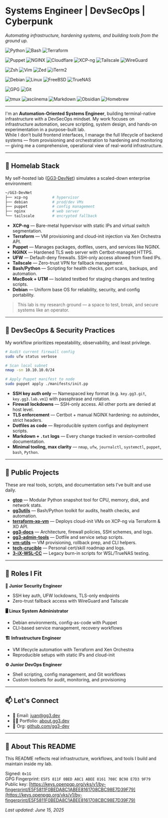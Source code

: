 
# Systems Engineer | DevSecOps | Cyberpunk

_Automating infrastructure, hardening systems, and building tools from the ground up._

<!-- Languages -->
![Python](https://img.shields.io/badge/Python-3670A0?style=for-the-badge&logo=python&logoColor=ffffff)
![Bash](https://img.shields.io/badge/Bash-121011?style=for-the-badge&logo=gnubash&logoColor=white)
![Terraform](https://img.shields.io/badge/Terraform-623CE4?style=for-the-badge&logo=terraform&logoColor=white)

<!-- Infrastructure & Tools -->
![Puppet](https://img.shields.io/badge/Puppet-302B6D?style=for-the-badge&logo=puppet&logoColor=yellow)
![NGINX](https://img.shields.io/badge/Nginx-009639?style=for-the-badge&logo=nginx&logoColor=white)
![Cloudflare](https://img.shields.io/badge/Cloudflare-F38020?style=for-the-badge&logo=Cloudflare&logoColor=white)
![XCP-ng](https://img.shields.io/badge/XCP--ng-003399?style=for-the-badge&logo=rocket&logoColor=white)
![Tailscale](https://img.shields.io/badge/Tailscale-242424?style=for-the-badge&logo=Tailscale&logoColor=white)
![WireGuard](https://img.shields.io/badge/WireGuard-88171A?style=for-the-badge&logo=WireGuard&logoColor=white)

<!-- Term & Editors -->
![Zsh](https://img.shields.io/badge/Zsh-F15A24?style=for-the-badge&logo=Zsh&logoColor=white)
![Vim](https://img.shields.io/badge/Vim-019733?style=for-the-badge&logo=Vim&logoColor=white)
![Zed](https://img.shields.io/badge/Zed-084CCF?style=for-the-badge&logo=Zed-Industries&logoColor=white)
![iTerm2](https://img.shields.io/badge/iTerm2-000000?style=for-the-badge&logo=iterm2&logoColor=white)

<!-- OS & Distros -->
![Debian](https://img.shields.io/badge/Debian-A81D33?style=for-the-badge&logo=Debian&logoColor=white)
![Linux](https://img.shields.io/badge/Linux-FCC624?style=for-the-badge&logo=linux&logoColor=black)
![FreeBSD](https://img.shields.io/badge/FreeBSD-AB2B28?style=for-the-badge&logo=FreeBSD&logoColor=white)
![TrueNAS](https://img.shields.io/badge/TrueNAS-0095D5?style=for-the-badge&logo=TrueNAS&logoColor=white)

<!-- Security & Git -->
![GPG](https://img.shields.io/badge/GPG-26A269?style=for-the-badge&logo=gnuprivacyguard&logoColor=white)
![Git](https://img.shields.io/badge/Git-F05032?style=for-the-badge&logo=git&logoColor=white)

<!-- Workflow & Docs -->
![tmux](https://img.shields.io/badge/tmux-1BB91F?style=for-the-badge&logo=tmux&logoColor=white)
![asciinema](https://img.shields.io/badge/asciinema-000000?style=for-the-badge&logo=asciinema&logoColor=white)
![Markdown](https://img.shields.io/badge/Markdown-000000?style=for-the-badge&logo=Markdown&logoColor=white)
![Obsidian](https://img.shields.io/badge/Obsidian-7C3AED?style=for-the-badge&logo=Obsidian&logoColor=white)
![Homebrew](https://img.shields.io/badge/Homebrew-FBB040?style=for-the-badge&logo=homebrew&logoColor=white)

---

I'm an **Automation-Oriented Systems Engineer**, building terminal-native infrastructure with a DevSecOps mindset. My work focuses on infrastructure automation, secure scripting, system design, and hands-on experimentation in a purpose-built lab.  
While I don’t build frontend interfaces, I manage the full lifecycle of backend systems — from provisioning and orchestration to hardening and monitoring — giving me a comprehensive, operational view of real-world infrastructure.

---

## 🔧 Homelab Stack

My self-hosted lab ([GG3-DevNet](https://github.com/gg3-dev)) simulates a scaled-down enterprise environment:

```sh
~/GG3-DevNet
├── xcp-ng           # hypervisor
├── debian           # prod/dev VMs
├── puppet           # config management
├── nginx            # web server
└── tailscale        # encrypted fallback
```

- **XCP-ng** — Bare-metal hypervisor with static IPs and virtual switch segmentation.
- **Terraform** — VM provisioning and cloud-init injection via Xen Orchestra API.
- **Puppet** — Manages packages, dotfiles, users, and services like NGINX.
- **NGINX** — Hardened TLS web server with Certbot-managed HTTPS.
- **UFW** — Default-deny firewalls. SSH-only access allowed from fixed IPs.
- **Tailscale** — Zero-trust VPN for fallback management.
- **Bash/Python** — Scripting for health checks, port scans, backups, and automation.
- **MacBook + UTM** — Isolated testbed for staging changes and testing scripts.
- **Debian** — Uniform base OS for reliability, security, and config portability.

> This lab is my research ground — a space to test, break, and secure systems like an operator.

---

## 🔐 DevSecOps & Security Practices

My workflow prioritizes repeatability, observability, and least privilege.

```sh
# Audit current firewall config
sudo ufw status verbose

# Scan local subnet
nmap -sn 10.10.10.0/24

# Apply Puppet manifest to node
sudo puppet apply ./manifests/init.pp
```

- **SSH key auth only** — Namespaced key format (e.g. `key.gg3.git`, `key.gg3.lab.vm1`) with passphrase and rotation.
- **Firewall lockdowns** — SSH-only access. All other ports are denied at host level.
- **TLS enforcement** — Certbot + manual NGINX hardening: no autoindex, strict headers.
- **Dotfiles as code** — Reproducible system configs and deployment scripts.
- **Markdown + `.txt` logs** — Every change tracked in version-controlled documentation.
- **Minimal tooling, max clarity** — `nmap`, `ufw`, `journalctl`, `systemctl`, `puppet`, `bash`, `Python`.

---

## 📂 Public Projects

These are real tools, scripts, and documentation sets I’ve built and use daily.

- **[gtop](https://github.com/0xjuang/gtop)** — Modular Python snapshot tool for CPU, memory, disk, and network stats.
- **[gg3utils](https://github.com/gg3-dev/gg3utils)** — Bash/Python toolkit for audits, health checks, and automation.
- **[terraform-xo-vm](https://github.com/0xjuang/terraform-xo-vm)** — Deploys cloud-init VMs on XCP-ng via Terraform & XO API.
- **[gg3-docs](https://github.com/gg3-dev/gg3-docs)** — Architecture, firewall policies, SSH schemes, and logs.
- **[gg3-admin-tools](https://github.com/gg3-dev/gg3-admin-tools)** — Dotfile and service setup scripts.
- **[vm-utils](https://github.com/gg3-dev/vm-utils)** — VM provisioning, rollback prep, and CLI helpers.
- **[tech-crucible](https://github.com/0xjuang/tech-crucible)** — Personal cert/skill roadmap and logs.
- **[3-iX-WSL-CC](https://github.com/0xjuang/3-iX-WSL-CC)** — Legacy burn-in scripts for WSL/TrueNAS testing.

---

## 🧰 Roles I Fit

**🔐 Junior Security Engineer**  
- SSH key auth, UFW lockdowns, TLS-only endpoints  
- Zero-trust fallback access with WireGuard and Tailscale  

**🖥️ Linux System Administrator**  
- Debian environments, config-as-code with Puppet  
- CLI-based service management, recovery workflows  

**🏗️ Infrastructure Engineer**  
- VM lifecycle automation with Terraform and Xen Orchestra  
- Reproducible setups with static IPs and cloud-init  

**⚙️ Junior DevOps Engineer**  
- Shell scripting, config management, and Git workflows  
- Custom toolsets for audit, monitoring, and provisioning  

---

## 📫 Let's Connect

- 📧 Email: [juan@gg3.dev](mailto:juan@gg3.dev)  
- 🧑‍💻 Portfolio: [about.gg3.dev](https://about.gg3.dev/)  
- 🐙 Org: [github.com/gg3-dev](https://github.com/gg3-dev)

---

## 📄 About This README

This README reflects real infrastructure, workflows, and tools I build and maintain inside my lab.

Signed: `0x1G`  
GPG Fingerprint: `E5F5 811F 0BED A8C1 ABEE 8161 708C BC98 E7D3 9F79`  
Public key: [https://keys.openpgp.org/vks/v1/by-fingerprint/E5F5811F0BEDA8C1ABEE8161708CBC98E7D39F79](https://keys.openpgp.org/vks/v1/by-fingerprint/E5F5811F0BEDA8C1ABEE8161708CBC98E7D39F79)

_Last updated: June 15, 2025_
